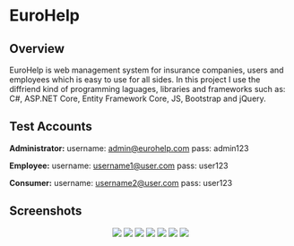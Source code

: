 # EuroHelp

## Overview
EuroHelp is web management system for insurance companies, users and employees which is easy to use for all sides. In this project 
I use the diffriend kind of programming laguages, libraries and frameworks such as: C#, ASP.NET Core, Entity Framework Core, JS, Bootstrap and jQuery.

## Test Accounts

**Administrator:** 
username: admin@eurohelp.com
pass: admin123

**Employee:** 
username: username1@user.com
pass: user123

**Consumer:** 
username: username2@user.com
pass: user123

## Screenshots

<p align="center">
<img src="https://res.cloudinary.com/eurohelp/image/upload/v1650121209/eurohelp_db_bpgwlp.png" />
<img src="https://res.cloudinary.com/eurohelp/image/upload/v1650119357/EuroHelp/1page_y7wxvp.jpg" />
<img src="https://res.cloudinary.com/eurohelp/image/upload/v1650119358/EuroHelp/2loginpage_cps0zn.jpg" />
<img src="https://res.cloudinary.com/eurohelp/image/upload/v1650119358/EuroHelp/3searched_damages_htlzkr.jpg" />
<img src="https://res.cloudinary.com/eurohelp/image/upload/v1650119358/EuroHelp/4generate_reference_hld8hk.jpg" />
<img src="https://res.cloudinary.com/eurohelp/image/upload/v1650119358/EuroHelp/5admin_damagesmanager_zexvza.jpg" />
<img src="https://res.cloudinary.com/eurohelp/image/upload/v1650119358/EuroHelp/6damages_manager_wtklfe.jpg" />
</p>
